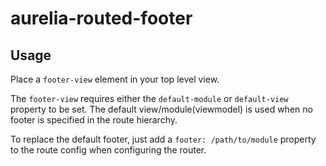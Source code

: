 # aurelia-routed-footer

## Usage

Place a `footer-view` element in your top level view.

The `footer-view` requires either the `default-module` or `default-view` property to be set. The default view/module(viewmodel) is used when no footer is specified in the route hierarchy.

To replace the default footer, just add a `footer: /path/to/module` property to the route config when configuring the router.
